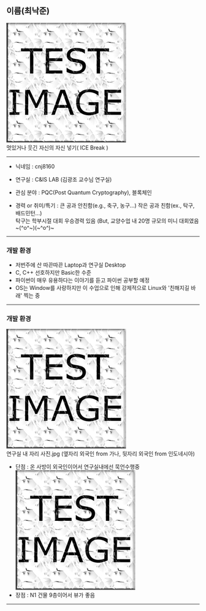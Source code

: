 ## 이름(최낙준)

![test_img](../images/test_img.jpg)  
멋있거나 웃긴 자신의 자신 넣기( ICE Break )

---

 - 닉네임 : cnj8160

 - 연구실 : C&IS LAB (김광조 교수님 연구실)

 - 관심 분야 : PQC(Post Quantum Cryptography), 블록체인

 - 경력 or 취미/특기 : 큰 공과 안친함(e.g., 축구, 농구...) 작은 공과 친함(ex., 탁구, 배드민턴...)  
탁구는 학부시절 대회 우승경력 있음 (But, 교양수업 내 20명 규모의 미니 대회였음 ~(^o^~)(~^o^)~


---

### 개발 환경
 - 저번주에 산 따끈따끈 Laptop과 연구실 Desktop
 - C, C++ 선호하지만 Basic한 수준
 - 파이썬이 매우 유용하다는 이야기를 듣고 파이썬 공부할 예정
 - OS는 Window를 사랑하지만 이 수업으로 인해 강제적으로 Linux와 '친해지길 바래' 찍는 중

---

### 개발 환경

![test_img](../images/test_img.jpg)  
연구실 내 자리 사진.jpg (옆자리 외국인 from 가나, 뒷자리 외국인 from 인도네시아)  
 - 단점 : 온 사방이 외국인이어서 연구실내에선 묵언수행중
![test_img](../images/test_img.jpg)  
 - 장점 : N1 건물 9층이어서 뷰가 좋음

---
